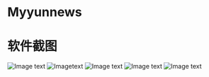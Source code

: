 # Myyunnews
软件截图
===
![Image text](https://raw.githubusercontent.com/zguming/image/master/Screenshot_2017-12-03-17-52-59-753_com.example.myapplication.png) 
![Imagetext](https://raw.githubusercontent.com/zguming/image/master/Screenshot_2017-12-03-17-55-39-421_com.example.myapplication.png)
![Image text](https://raw.githubusercontent.com/zguming/image/master/Screenshot_2017-12-03-17-56-26-186_com.example.myapplication.png)
![Image text](https://raw.githubusercontent.com/zguming/image/master/Screenshot_2017-12-03-17-53-08-587_com.example.myapplication.png)
![Image text](https://raw.githubusercontent.com/zguming/image/master/Screenshot_2017-12-03-17-53-19-085_com.example.myapplication.png)

